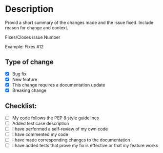 # Description

Provid a short summary of the changes made and the issue fixed. Include reason for change and context.

Fixes/Closes Issue Number

Example: Fixes #12

## Type of change

- [x] Bug fix
- [x] New feature
- [x] This change requires a documentation update
- [x] Breaking change

## Checklist:

- [ ] My code follows the PEP 8 style guidelines
- [ ] Added test case description
- [ ] I have performed a self-review of my own code
- [ ] I have commented my code
- [ ] I have made corresponding changes to the documentation
- [ ] I have added tests that prove my fix is effective or that my feature works
